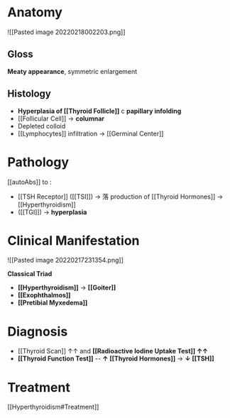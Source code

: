 # Anatomy

![[Pasted image 20220218002203.png]]

## Gloss
**Meaty appearance**, symmetric enlargement

## Histology
- **Hyperplasia of [[Thyroid Follicle]]** c **papillary infolding**
- [[Follicular Cell]] → **columnar**
- Depleted colloid
- [[Lymphocytes]] infiltration → [[Germinal Center]]

# Pathology
[[autoAbs]] to : 
- [[TSH Receptor]] ([[TSI]]) → 落 production of [[Thyroid Hormones]] → [[Hyperthyroidism]]
- ([[TGI]]) → **hyperplasia**

# Clinical Manifestation

![[Pasted image 20220217231354.png]]

**Classical Triad**
- **[[Hyperthyroidism]]** → **[[Goiter]]**
- **[[Exophthalmos]]**
- **[[Pretibial Myxedema]]**

# Diagnosis
- [[Thyroid Scan]] ↑↑ and **[[Radioactive Iodine Uptake Test]] ↑↑**
- **[[Thyroid Function Test]]** -- **↑ [[Thyroid Hormones]]** → **↓ [[TSH]]**

# Treatment
[[Hyperthyroidism#Treatment]]